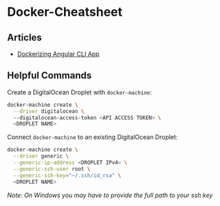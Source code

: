 # Docker-Cheatsheet

## Articles
* [Dockerizing Angular CLI App](https://mherman.org/blog/dockerizing-an-angular-app/)

## Helpful Commands

Create a DigitalOcean Droplet with `docker-machine`:
```bash
docker-machine create \
  --driver digitalocean \ 
  --digitalocean-access-token <API ACCESS TOKEN> \
  <DROPLET NAME>
```

Connect `docker-machine` to an existing DigitalOcean Droplet:
```bash
docker-machine create \
  --driver generic \
  --generic-ip-address <DROPLET IPv4> \
  --generic-ssh-user root \
  --generic-ssh-key="~/.ssh/id_rsa" \
  <DROPLET NAME>
```
*Note: On Windows you may have to provide the full path to your ssh key*

